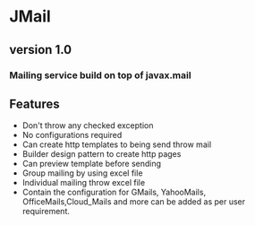 # JMail
## version 1.0

### Mailing service build on top of javax.mail

## Features
- Don't throw any checked exception
- No configurations required 
- Can create http templates to being send throw mail
- Builder design pattern to create http pages
- Can preview template before sending
- Group mailing by using excel file
- Individual mailing throw excel file
- Contain the configuration for GMails, YahooMails, OfficeMails,Cloud_Mails 
  and more can be added as per user requirement.
